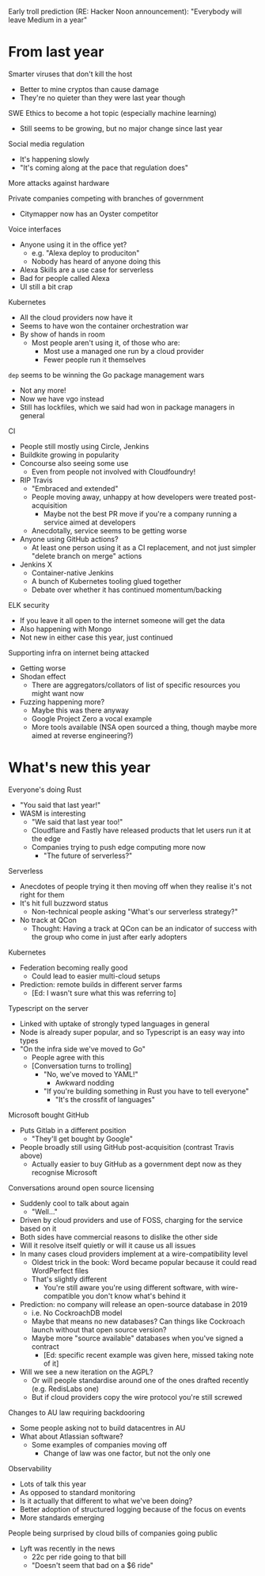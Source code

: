 Early troll prediction (RE: Hacker Noon announcement): "Everybody will leave Medium in a year"

From last year
==============

Smarter viruses that don't kill the host
  - Better to mine cryptos than cause damage
  - They're no quieter than they were last year though

SWE Ethics to become a hot topic (especially machine learning)
  - Still seems to be growing, but no major change since last year

Social media regulation
  - It's happening slowly
  - "It's coming along at the pace that regulation does"

More attacks against hardware

Private companies competing with branches of government
  - Citymapper now has an Oyster competitor

Voice interfaces
  - Anyone using it in the office yet?
    - e.g. "Alexa deploy to produciton"
    - Nobody has heard of anyone doing this
  - Alexa Skills are a use case for serverless
  - Bad for people called Alexa
  - UI still a bit crap

Kubernetes
  - All the cloud providers now have it
  - Seems to have won the container orchestration war
  - By show of hands in room
    - Most people aren't using it, of those who are:
      - Most use a managed one run by a cloud provider
      - Fewer people run it themselves

`dep` seems to be winning the Go package management wars
  - Not any more!
  - Now we have vgo instead
  - Still has lockfiles, which we said had won in package managers in general

CI
  - People still mostly using Circle, Jenkins
  - Buildkite growing in popularity
  - Concourse also seeing some use
    - Even from people not involved with Cloudfoundry!
  - RIP Travis
    - "Embraced and extended"
    - People moving away, unhappy at how developers were treated post-acquisition
      - Maybe not the best PR move if you're a company running a service aimed at developers
    - Anecdotally, service seems to be getting worse
  - Anyone using GitHub actions?
    - At least one person using it as a CI replacement, and not just simpler "delete branch on merge" actions
  - Jenkins X
    - Container-native Jenkins
    - A bunch of Kubernetes tooling glued together
    - Debate over whether it has continued momentum/backing

ELK security
  - If you leave it all open to the internet someone will get the data
  - Also happening with Mongo
  - Not new in either case this year, just continued

Supporting infra on internet being attacked
  - Getting worse
  - Shodan effect
    - There are aggregators/collators of list of specific resources you might want now
  - Fuzzing happening more?
    - Maybe this was there anyway
    - Google Project Zero a vocal example
    - More tools available (NSA open sourced a thing, though maybe more aimed at reverse engineering?)

What's new this year
====================

Everyone's doing Rust
  - "You said that last year!"
  - WASM is interesting
    - "We said that last year too!"
    - Cloudflare and Fastly have released products that let users run it at the edge
    - Companies trying to push edge computing more now
      - "The future of serverless?"

Serverless
  - Anecdotes of people trying it then moving off when they realise it's not right for them
  - It's hit full buzzword status
    - Non-technical people asking "What's our serverless strategy?"
  - No track at QCon
    - Thought: Having a track at QCon can be an indicator of success with the group who come in just after early adopters

Kubernetes
  - Federation becoming really good
    - Could lead to easier multi-cloud setups
  - Prediction: remote builds in different server farms
    - [Ed: I wasn't sure what this was referring to]

Typescript on the server
  - Linked with uptake of strongly typed languages in general
  - Node is already super popular, and so Typescript is an easy way into types
  - "On the infra side we've moved to Go"
    - People agree with this
    - [Conversation turns to trolling]
      - "No, we've moved to YAML!"
        - Awkward nodding
      - "If you're building something in Rust you have to tell everyone"
        - "It's the crossfit of languages"

Microsoft bought GitHub
  - Puts Gitlab in a different position
    - "They'll get bought by Google"
  - People broadly still using GitHub post-acquisition (contrast Travis above)
    - Actually easier to buy GitHub as a government dept now as they recognise Microsoft

Conversations around open source licensing
  - Suddenly cool to talk about again
    - "Well..."
  - Driven by cloud providers and use of FOSS, charging for the service based on it
  - Both sides have commercial reasons to dislike the other side
  - Will it resolve itself quietly or will it cause us all issues
  - In many cases cloud providers implement at a wire-compatibility level
    - Oldest trick in the book: Word became popular because it could read WordPerfect files
    - That's slightly different
      - You're still aware you're using different software, with wire-compatible you don't know what's behind it
  - Prediction: no company will release an open-source database in 2019
    - i.e. No CockroachDB model
    - Maybe that means no new databases? Can things like Cockroach launch without that open source version?
    - Maybe more "source available" databases when you've signed a contract
      - [Ed: specific recent example was given here, missed taking note of it]
  - Will we see a new iteration on the AGPL?
    - Or will people standardise around one of the ones drafted recently (e.g. RedisLabs one)
    - But if cloud providers copy the wire protocol you're still screwed

Changes to AU law requiring backdooring
  - Some people asking not to build datacentres in AU
  - What about Atlassian software?
    - Some examples of companies moving off
      - Change of law was one factor, but not the only one

Observability
  - Lots of talk this year
  - As opposed to standard monitoring
  - Is it actually that different to what we've been doing?
  - Better adoption of structured logging because of the focus on events
  - More standards emerging

People being surprised by cloud bills of companies going public
  - Lyft was recently in the news
    - 22c per ride going to that bill
    - "Doesn't seem that bad on a $6 ride"
